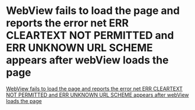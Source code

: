 # WebView fails to load the page and reports the error net ERR CLEARTEXT NOT PERMITTED and ERR UNKNOWN URL SCHEME appears after webView loads the page
[WebView fails to load the page and reports the error net ERR CLEARTEXT NOT PERMITTED and ERR UNKNOWN URL SCHEME appears after webView loads the page](https://aiwithcloud.com/2022/09/19/webview_fails_to_load_the_page_and_reports_the_error_net_err_cleartext_not_permitted_and_err_unknown_url_scheme_appears_after_webview_loads_the_page/)